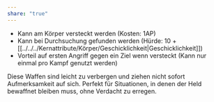 ```yaml
---
share: "true"
---
```

- Kann am Körper versteckt werden (Kosten: 1AP)  
- Kann bei Durchsuchung gefunden werden (Hürde: 10 + [[../../../Kernattribute/Körper/Geschicklichkeit|Geschicklichkeit]])  
- Vorteil auf ersten Angriff gegen ein Ziel wenn versteckt (Kann nur einmal pro Kampf genutzt werden)  
  
Diese Waffen sind leicht zu verbergen und ziehen nicht sofort Aufmerksamkeit auf sich. Perfekt für Situationen, in denen der Held bewaffnet bleiben muss, ohne Verdacht zu erregen.